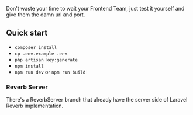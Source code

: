 Don't waste your time to wait your Frontend Team, just test it yourself and give them the damn url and port.

## Quick start

- `composer install`
- `cp .env.example .env`
- `php artisan key:generate`
- `npm install`
- `npm run dev` or `npm run build`


### Reverb Server
There's a ReverbServer branch that already have the server side of Laravel Reverb implementation.